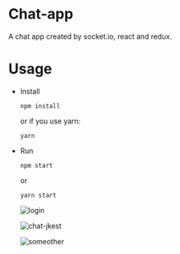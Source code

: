 # Chat-app

A chat app created by socket.io, react and redux.


# Usage

- Install
  ```
  npm install
  ```

  or if you use yarn:

  ```
  yarn
  ```
- Run

  ```
  npm start
  ```

  or

  ```
  yarn start
  ```

  ![login](https://github.com/jkest/chat/blob/master/dis-img/1.png)

  ![chat-jkest](https://github.com/jkest/chat/blob/master/dis-img/2.png)

  ![someother](https://github.com/jkest/chat/blob/master/dis-img/3.png)